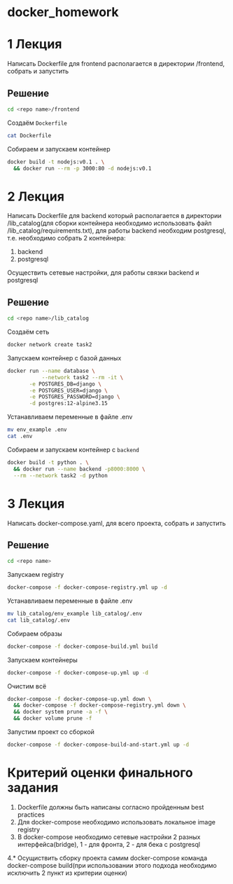 # docker_homework

# 1 Лекция
Написать Dockerfile для frontend располагается в директории /frontend, собрать и запустить

## Решение

```bash
cd <repo name>/frontend
```

Создаём `Dockerfile`
```bash
cat Dockerfile
```

Собираем и запускаем контейнер
```bash
docker build -t nodejs:v0.1 . \
  && docker run --rm -p 3000:80 -d nodejs:v0.1
```

# 2 Лекция
Написать Dockerfile для backend который располагается в директории /lib_catalog(для сборки контейнера необходимо использовать файл /lib_catalog/requirements.txt), для работы backend необходим postgresql, т.е. необходимо собрать 2 контейнера:
1. backend
2. postgresql

Осуществить сетевые настройки, для работы связки backend и postgresql

## Решение

```bash
cd <repo name>/lib_catalog
```

Создаём сеть
```bash
docker network create task2
```

Запускаем контейнер с базой данных
```bash
docker run --name database \
           --network task2 --rm -it \
       -e POSTGRES_DB=django \
       -e POSTGRES_USER=django \
       -e POSTGRES_PASSWORD=django \
       -d postgres:12-alpine3.15
```

Устанавливаем переменные в файле .env
```bash
mv env_example .env
cat .env
```

Собираем и запускаем контейнер с `backend`
```bash
docker build -t python . \
  && docker run --name backend -p8000:8000 \
  --rm --network task2 -d python
```

# 3 Лекция
Написать docker-compose.yaml, для всего проекта, собрать и запустить

## Решение

```bash
cd <repo name>
```

Запускаем registry
```bash
docker-compose -f docker-compose-registry.yml up -d
```

Устанавливаем переменные в файле .env
```bash
mv lib_catalog/env_example lib_catalog/.env
cat lib_catalog/.env
```

Собираем образы
```bash
docker-compose -f docker-compose-build.yml build
```

Запускаем контейнеры
```bash
docker-compose -f docker-compose-up.yml up -d
```

Очистим всё
```bash
docker-compose -f docker-compose-up.yml down \
  && docker-compose -f docker-compose-registry.yml down \
  && docker system prune -a -f \
  && docker volume prune -f
```

Запустим проект со сборкой
```bash
docker-compose -f docker-compose-build-and-start.yml up -d
```

# Критерий оценки финального задания
1. Dockerfile должны быть написаны согласно пройденным best practices
2. Для docker-compose необходимо использовать локальное image registry
3. В docker-compose необходимо сетевые настройки 2 разных интерфейса(bridge), 1 - для фронта, 2 - для бека с postgresql

4.* Осущиствить сборку проекта самим docker-compose команда docker-compose build(при использовании этого подхода необходимо исключить 2 пункт из критерии оценки)
